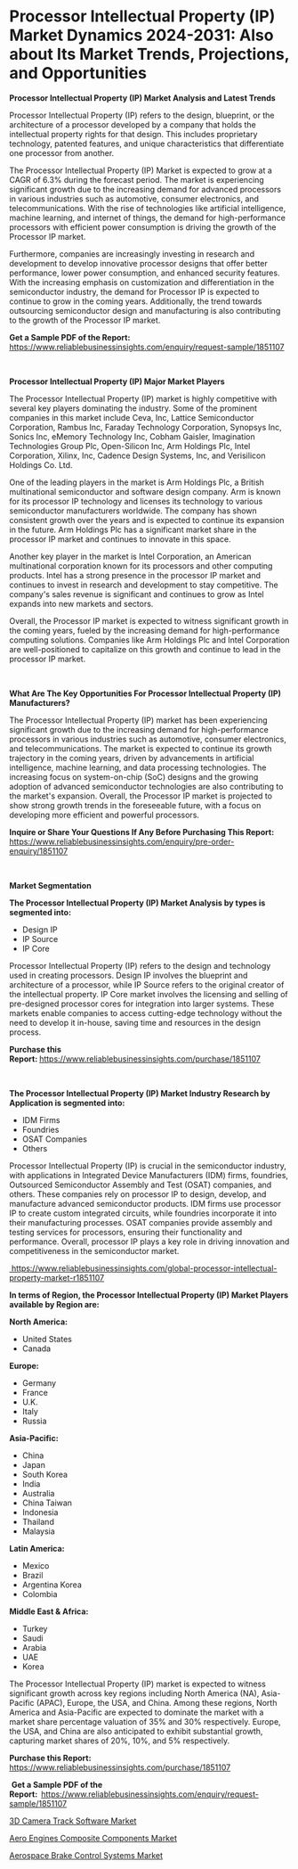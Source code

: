 <p><h1>Processor Intellectual Property (IP) Market Dynamics 2024-2031: Also about Its Market Trends, Projections, and Opportunities</h1></p><p><strong>Processor Intellectual Property (IP) Market Analysis and Latest Trends</strong></p>
<p><p>Processor Intellectual Property (IP) refers to the design, blueprint, or the architecture of a processor developed by a company that holds the intellectual property rights for that design. This includes proprietary technology, patented features, and unique characteristics that differentiate one processor from another.</p><p>The Processor Intellectual Property (IP) Market is expected to grow at a CAGR of 6.3% during the forecast period. The market is experiencing significant growth due to the increasing demand for advanced processors in various industries such as automotive, consumer electronics, and telecommunications. With the rise of technologies like artificial intelligence, machine learning, and internet of things, the demand for high-performance processors with efficient power consumption is driving the growth of the Processor IP market.</p><p>Furthermore, companies are increasingly investing in research and development to develop innovative processor designs that offer better performance, lower power consumption, and enhanced security features. With the increasing emphasis on customization and differentiation in the semiconductor industry, the demand for Processor IP is expected to continue to grow in the coming years. Additionally, the trend towards outsourcing semiconductor design and manufacturing is also contributing to the growth of the Processor IP market.</p></p>
<p><strong>Get a Sample PDF of the Report:&nbsp;</strong> <a href="https://www.reliablebusinessinsights.com/enquiry/request-sample/1851107">https://www.reliablebusinessinsights.com/enquiry/request-sample/1851107</a></p>
<p>&nbsp;</p>
<p><strong>Processor Intellectual Property (IP) Major Market Players</strong></p>
<p><p>The Processor Intellectual Property (IP) market is highly competitive with several key players dominating the industry. Some of the prominent companies in this market include Ceva, Inc, Lattice Semiconductor Corporation, Rambus Inc, Faraday Technology Corporation, Synopsys Inc, Sonics Inc, eMemory Technology Inc, Cobham Gaisler, Imagination Technologies Group Plc, Open-Silicon Inc, Arm Holdings Plc, Intel Corporation, Xilinx, Inc, Cadence Design Systems, Inc, and Verisilicon Holdings Co. Ltd.</p><p>One of the leading players in the market is Arm Holdings Plc, a British multinational semiconductor and software design company. Arm is known for its processor IP technology and licenses its technology to various semiconductor manufacturers worldwide. The company has shown consistent growth over the years and is expected to continue its expansion in the future. Arm Holdings Plc has a significant market share in the processor IP market and continues to innovate in this space.</p><p>Another key player in the market is Intel Corporation, an American multinational corporation known for its processors and other computing products. Intel has a strong presence in the processor IP market and continues to invest in research and development to stay competitive. The company's sales revenue is significant and continues to grow as Intel expands into new markets and sectors.</p><p>Overall, the Processor IP market is expected to witness significant growth in the coming years, fueled by the increasing demand for high-performance computing solutions. Companies like Arm Holdings Plc and Intel Corporation are well-positioned to capitalize on this growth and continue to lead in the processor IP market.</p></p>
<p>&nbsp;</p>
<p><strong>What Are The Key Opportunities For Processor Intellectual Property (IP) Manufacturers?</strong></p>
<p><p>The Processor Intellectual Property (IP) market has been experiencing significant growth due to the increasing demand for high-performance processors in various industries such as automotive, consumer electronics, and telecommunications. The market is expected to continue its growth trajectory in the coming years, driven by advancements in artificial intelligence, machine learning, and data processing technologies. The increasing focus on system-on-chip (SoC) designs and the growing adoption of advanced semiconductor technologies are also contributing to the market's expansion. Overall, the Processor IP market is projected to show strong growth trends in the foreseeable future, with a focus on developing more efficient and powerful processors.</p></p>
<p><strong>Inquire or Share Your Questions If Any Before Purchasing This Report:</strong> <a href="https://www.reliablebusinessinsights.com/enquiry/pre-order-enquiry/1851107">https://www.reliablebusinessinsights.com/enquiry/pre-order-enquiry/1851107</a></p>
<p>&nbsp;</p>
<p><strong>Market Segmentation</strong></p>
<p><strong>The Processor Intellectual Property (IP) Market Analysis by types is segmented into:</strong></p>
<p><ul><li>Design IP</li><li>IP Source</li><li>IP Core</li></ul></p>
<p><p>Processor Intellectual Property (IP) refers to the design and technology used in creating processors. Design IP involves the blueprint and architecture of a processor, while IP Source refers to the original creator of the intellectual property. IP Core market involves the licensing and selling of pre-designed processor cores for integration into larger systems. These markets enable companies to access cutting-edge technology without the need to develop it in-house, saving time and resources in the design process.</p></p>
<p><strong>Purchase this Report:&nbsp;</strong><a href="https://www.reliablebusinessinsights.com/purchase/1851107">https://www.reliablebusinessinsights.com/purchase/1851107</a></p>
<p>&nbsp;</p>
<p><strong>The Processor Intellectual Property (IP) Market Industry Research by Application is segmented into:</strong></p>
<p><ul><li>IDM Firms</li><li>Foundries</li><li>OSAT Companies</li><li>Others</li></ul></p>
<p><p>Processor Intellectual Property (IP) is crucial in the semiconductor industry, with applications in Integrated Device Manufacturers (IDM) firms, foundries, Outsourced Semiconductor Assembly and Test (OSAT) companies, and others. These companies rely on processor IP to design, develop, and manufacture advanced semiconductor products. IDM firms use processor IP to create custom integrated circuits, while foundries incorporate it into their manufacturing processes. OSAT companies provide assembly and testing services for processors, ensuring their functionality and performance. Overall, processor IP plays a key role in driving innovation and competitiveness in the semiconductor market.</p></p>
<p><a href="https://www.reliablebusinessinsights.com/global-processor-intellectual-property-market-r1851107">&nbsp;https://www.reliablebusinessinsights.com/global-processor-intellectual-property-market-r1851107</a></p>
<p><strong>In terms of Region, the Processor Intellectual Property (IP) Market Players available by Region are:</strong></p>
<p>
    <p> <strong> North America: </strong>
        <ul>
            <li>United States</li>
            <li>Canada</li>
        </ul>
        </p> 
    <p> <strong> Europe: </strong>
        <ul>
            <li>Germany</li>
            <li>France</li>
            <li>U.K.</li>
            <li>Italy</li>
            <li>Russia</li>
        </ul>
        </p> 
    <p> <strong> Asia-Pacific: </strong>
        <ul>
            <li>China</li>
            <li>Japan</li>
            <li>South Korea</li>
            <li>India</li>
            <li>Australia</li>
            <li>China Taiwan</li>
            <li>Indonesia</li>
            <li>Thailand</li>
            <li>Malaysia</li>
        </ul>
        </p> 
    <p> <strong> Latin America: </strong>
        <ul>
            <li>Mexico</li>
            <li>Brazil</li>
            <li>Argentina Korea</li>
            <li>Colombia</li>
        </ul>
        </p> 
    <p> <strong> Middle East & Africa: </strong>
        <ul>
            <li>Turkey</li>
            <li>Saudi</li>
            <li>Arabia</li>
            <li>UAE</li>
            <li>Korea</li>
        </ul>
    </p>
    </p>
<p><p>The Processor Intellectual Property (IP) market is expected to witness significant growth across key regions including North America (NA), Asia-Pacific (APAC), Europe, the USA, and China. Among these regions, North America and Asia-Pacific are expected to dominate the market with a market share percentage valuation of 35% and 30% respectively. Europe, the USA, and China are also anticipated to exhibit substantial growth, capturing market shares of 20%, 10%, and 5% respectively.</p></p>
<p><strong>Purchase this Report: </strong><a href="https://www.reliablebusinessinsights.com/purchase/1851107">https://www.reliablebusinessinsights.com/purchase/1851107</a></p>
<p>&nbsp;<strong>Get a Sample PDF of the Report:&nbsp;&nbsp;</strong><a href="https://www.reliablebusinessinsights.com/enquiry/request-sample/1851107">https://www.reliablebusinessinsights.com/enquiry/request-sample/1851107</a></p>
<p><strong></strong></p>
<p><p><a href="https://github.com/dmmanir420/Market-Research-Report-List-1/blob/main/3d-camera-track-software-market.md">3D Camera Track Software Market</a></p><p><a href="https://github.com/pennyaldbrittonh658/Market-Research-Report-List-1/blob/main/aero-engines-composite-components-market.md">Aero Engines Composite Components Market</a></p><p><a href="https://github.com/susanjprice2023/Market-Research-Report-List-2/blob/main/aerospace-brake-control-systems-market.md">Aerospace Brake Control Systems Market</a></p></p>